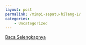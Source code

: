 ```yaml
---
layout: post
permalink: /mimpi-sepatu-hilang-1/
categories:
    - Uncategorized
---
```


[Baca Selengkapnya](/09)